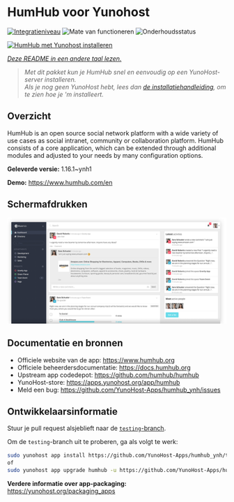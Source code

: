 <!--
NB: Deze README is automatisch gegenereerd door <https://github.com/YunoHost/apps/tree/master/tools/readme_generator>
Hij mag NIET handmatig aangepast worden.
-->

# HumHub voor Yunohost

[![Integratieniveau](https://dash.yunohost.org/integration/humhub.svg)](https://ci-apps.yunohost.org/ci/apps/humhub/) ![Mate van functioneren](https://ci-apps.yunohost.org/ci/badges/humhub.status.svg) ![Onderhoudsstatus](https://ci-apps.yunohost.org/ci/badges/humhub.maintain.svg)

[![HumHub met Yunohost installeren](https://install-app.yunohost.org/install-with-yunohost.svg)](https://install-app.yunohost.org/?app=humhub)

*[Deze README in een andere taal lezen.](./ALL_README.md)*

> *Met dit pakket kun je HumHub snel en eenvoudig op een YunoHost-server installeren.*  
> *Als je nog geen YunoHost hebt, lees dan [de installatiehandleiding](https://yunohost.org/install), om te zien hoe je 'm installeert.*

## Overzicht

HumHub is an open source social network platform with a wide variety of use cases as social intranet, community or collaboration platform. HumHub consists of a core application, which can be extended through additional modules and adjusted to your needs by many configuration options. 


**Geleverde versie:** 1.16.1~ynh1

**Demo:** <https://www.humhub.com/en>

## Schermafdrukken

![Schermafdrukken van HumHub](./doc/screenshots/app_small.png)

## Documentatie en bronnen

- Officiele website van de app: <https://www.humhub.org>
- Officiele beheerdersdocumentatie: <https://docs.humhub.org>
- Upstream app codedepot: <https://github.com/humhub/humhub>
- YunoHost-store: <https://apps.yunohost.org/app/humhub>
- Meld een bug: <https://github.com/YunoHost-Apps/humhub_ynh/issues>

## Ontwikkelaarsinformatie

Stuur je pull request alsjeblieft naar de [`testing`-branch](https://github.com/YunoHost-Apps/humhub_ynh/tree/testing).

Om de `testing`-branch uit te proberen, ga als volgt te werk:

```bash
sudo yunohost app install https://github.com/YunoHost-Apps/humhub_ynh/tree/testing --debug
of
sudo yunohost app upgrade humhub -u https://github.com/YunoHost-Apps/humhub_ynh/tree/testing --debug
```

**Verdere informatie over app-packaging:** <https://yunohost.org/packaging_apps>
